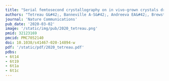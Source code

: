 ```yaml
---
title: "Serial femtosecond crystallography on in vivo-grown crystals drives elucidation of mosquitocidal Cyt1Aa bioactivation cascade"
authors: "Tetreau G&#42;, Banneville A-S&#42;, Andreeva EA&#42;, Brewster AS&#42;, Hunter MS, Sierra RG, Teulon J-M, **Young ID**, Burke N, Grünewald TA, Beaudouin J, Snigireva I, Fernandez-Luna MT, Burt A, Park H-W, Signor L, Bafna JA, Sadir R, Fenel D, Boeri-Erba E, Bacia M, Zala N, Laporte F, Després L, Weik M, Boutet S, Rosenthal M, Coquelle N, Burghammer M, Cascio D, Sawaka MR, Winterhalter M, Gratton E, Gutsche I, Federici B, Pellequer J-L, Sauter NK, Colletier J-P."
journal: 'Nature Communications'
pub_date: '2020-03-02'
image: '/static/img/pub/2020_tetreau.png'
pmid: 32123169
pmcid: PMC7052140
doi: 10.1038/s41467-020-14894-w
pdf: '/static/pdf/2020_tetreau.pdf'
pdbs:
- 6t14
- 6t19
- 6t1a
- 6t1c
---
```

